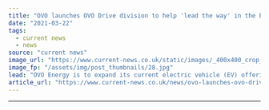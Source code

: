 ```yaml
---
title: "OVO launches OVO Drive division to help 'lead the way' in the EV market"
date: "2021-03-22"
tags: 
  - current news
  - news
source: "current news"
image_url: "https://www.current-news.co.uk/static/images/_400x400_crop_center-center/Chris-Russell-headshot-image-OVO-Energy.jpg"
image_fp: "/assets/img/post_thumbnails/28.jpg"
lead: "​OVO Energy is to expand its current electric vehicle (EV) offering as it launches OVO Drive, with Tonik Energy co-founder Chris Russell to helm the division."
article_url: "https://www.current-news.co.uk/news/ovo-launches-ovo-drive-division-to-help-lead-the-way-in-the-ev-market?utm_source=rss-feeds&utm_medium=rss&utm_campaign=rss"
---
```


---
